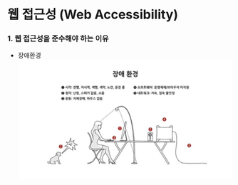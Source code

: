 # 웹 접근성 (Web Accessibility)

### 1. 웹 접근성을 준수해야 하는 이유
 - 장애환경
 ![accessibility](../image/webAccessibility.png)